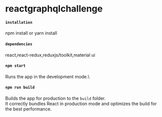 # reactgraphqlchallenge

#### `installation`
npm install or yarn install

#### `dependencies`
react,react-redux,reduxjs/toolkit,material ui

#### `npm start`

Runs the app in the development mode.\

#### `npm run build`

Builds the app for production to the `build` folder.\
It correctly bundles React in production mode and optimizes the build for the best performance.
